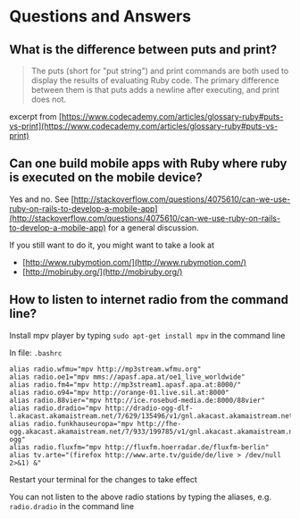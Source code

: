 # Questions and Answers
## What is the difference between puts and print?
> The puts (short for "put string") and print commands are both used to  display the results of evaluating Ruby code. The primary difference between them is that puts adds a newline after executing, and print does not.

excerpt from [https://www.codecademy.com/articles/glossary-ruby#puts-vs-print](https://www.codecademy.com/articles/glossary-ruby#puts-vs-print)

## Can one build mobile apps with Ruby where ruby is executed on the mobile device?
Yes and no. See [http://stackoverflow.com/questions/4075610/can-we-use-ruby-on-rails-to-develop-a-mobile-app](http://stackoverflow.com/questions/4075610/can-we-use-ruby-on-rails-to-develop-a-mobile-app) for a general discussion.

If you still want to do it, you might want to take a look at

* [http://www.rubymotion.com/](http://www.rubymotion.com/)
* [http://mobiruby.org/](http://mobiruby.org/)

## How to listen to internet radio from the command line?
Install mpv player by typing `sudo apt-get install mpv` in the command line

In file: `.bashrc`

    alias radio.wfmu="mpv http://mp3stream.wfmu.org"
    alias radio.oe1="mpv mms://apasf.apa.at/oe1_live_worldwide"
    alias radio.fm4="mpv http://mp3stream1.apasf.apa.at:8000/"
    alias radio.o94="mpv http://orange-01.live.sil.at:8000"
    alias radio.88vier="mpv http://ice.rosebud-media.de:8000/88vier"
    alias radio.dradio="mpv http://dradio-ogg-dlf-l.akacast.akamaistream.net/7/629/135496/v1/gnl.akacast.akamaistream.net/dradio_ogg_dlf_l"
    alias radio.funkhauseuropa="mpv http://fhe-ogg.akacast.akamaistream.net/7/933/199785/v1/gnl.akacast.akamaistream.net/fhe-ogg"
    alias radio.fluxfm="mpv http://fluxfm.hoerradar.de/fluxfm-berlin"
    alias tv.arte="(firefox http://www.arte.tv/guide/de/live > /dev/null 2>&1) &"

Restart your terminal for the changes to take effect

You can not listen to the above radio stations by typing the aliases, e.g. `radio.dradio` in the command line
